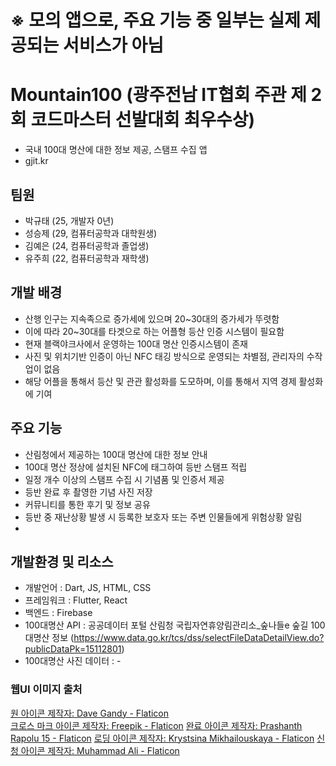 # ※ 모의 앱으로, 주요 기능 중 일부는 실제 제공되는 서비스가 아님
# Mountain100 (광주전남 IT협회 주관 제 2회 코드마스터 선발대회 최우수상)
- 국내 100대 명산에 대한 정보 제공, 스탬프 수집 앱
- gjit.kr
## 팀원
* 박규태 (25, 개발자 0년)
* 성승제 (29, 컴퓨터공학과 대학원생)
* 김예은 (24, 컴퓨터공학과 졸업생)
* 유주희 (22, 컴퓨터공학과 재학생)

## 개발 배경
* 산행 인구는 지속족으로 증가세에 있으며 20~30대의 증가세가 뚜렷함
* 이에 따라 20~30대를 타겟으로 하는 어플형 등산 인증 시스템이 필요함
* 현재 블랙야크사에서 운영하는 100대 명산 인증시스템이 존재
* 사진 및 위치기반 인증이 아닌 NFC 태깅 방식으로 운영되는 차별점, 관리자의 수작업이 없음
* 해당 어플을 통해서 등산 및 관관 활성화를 도모하며, 이를 통해서 지역 경제 활성화에 기여

## 주요 기능
- 산림청에서 제공하는 100대 명산에 대한 정보 안내
- 100대 명산 정상에 설치된 NFC에 태그하여 등반 스탬프 적립
- 일정 개수 이상의 스탬프 수집 시 기념품 및 인증서 제공
- 등반 완료 후 촬영한 기념 사진 저장
- 커뮤니티를 통한 후기 및 정보 공유
- 등반 중 재난상황 발생 시 등록한 보호자 또는 주변 인물들에게 위험상황 알림
- 

## 개발환경 및 리소스
- 개발언어 : Dart, JS, HTML, CSS
- 프레임워크 : Flutter, React
- 백엔드 : Firebase
- 100대명산 API : 공공데이터 포털 산림청 국립자연휴양림관리소_숲나들e 숲길 100대명산 정보 (https://www.data.go.kr/tcs/dss/selectFileDataDetailView.do?publicDataPk=15112801)
- 100대명산 사진 데이터 : -

### 웹UI 이미지 출처
<a href="https://www.flaticon.com/kr/free-icons/-" title="원 아이콘">원 아이콘  제작자: Dave Gandy - Flaticon</a><br/>
<a href="https://www.flaticon.com/kr/free-icons/-" title="크로스 마크 아이콘">크로스 마크 아이콘  제작자: Freepik - Flaticon</a>
<a href="https://www.flaticon.com/kr/free-icons/" title="완료 아이콘">완료 아이콘  제작자: Prashanth Rapolu 15 - Flaticon</a>
<a href="https://www.flaticon.com/kr/free-icons/" title="로딩 아이콘">로딩 아이콘  제작자: Krystsina Mikhailouskaya - Flaticon</a>
<a href="https://www.flaticon.com/kr/free-icons/" title="신청 아이콘">신청 아이콘  제작자: Muhammad Ali - Flaticon</a>



